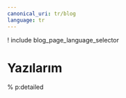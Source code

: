 ```yaml
---
canonical_uri: tr/blog
language: tr
---
```


! include blog_page_language_selector

# Yazılarım

% p:detailed
